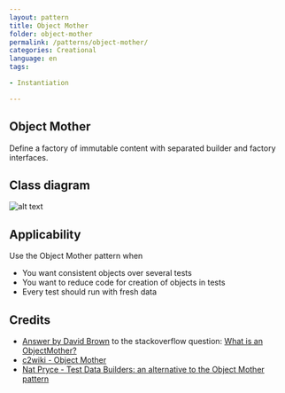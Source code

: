 ```yaml
---
layout: pattern
title: Object Mother
folder: object-mother
permalink: /patterns/object-mother/
categories: Creational
language: en
tags:

- Instantiation

---
```


## Object Mother

Define a factory of immutable content with separated builder and factory interfaces.

## Class diagram

![alt text](/etc/object-mother.png "Object Mother")

## Applicability

Use the Object Mother pattern when

* You want consistent objects over several tests
* You want to reduce code for creation of objects in tests
* Every test should run with fresh data

## Credits

* [Answer by David Brown](http://stackoverflow.com/questions/923319/what-is-an-objectmother) to the
  stackoverflow
  question: [What is an ObjectMother?](http://stackoverflow.com/questions/923319/what-is-an-objectmother)
* [c2wiki - Object Mother](http://c2.com/cgi/wiki?ObjectMother)
* [Nat Pryce - Test Data Builders: an alternative to the Object Mother pattern](http://www.natpryce.com/articles/000714.html)

